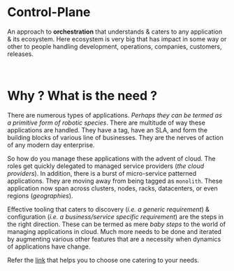 # Control-Plane

An approach to **orchestration** that understands & caters to any application & its ecosystem.
Here ecosystem is very big that has impact in some way or other to people handling development,
operations, companies, customers, releases.

<br />

# Why ? What is the need ?

There are numerous types of applications. *Perhaps they can be termed as a primitive form of robotic 
species*. There are multitude of way these applications are handled. They have a tag, have an SLA,
and form the building blocks of various line of businesses. They are the nerves of action of any modern 
day enterprise. 

So how do you manage these applications with the advent of cloud. The roles get quickly delegated to
managed service providers (*the cloud providers*). In addition, there is a burst of micro-service
patterned applications. They are moving away from being tagged as `monolith`. These application now span
across clusters, nodes, racks, datacenters, or even regions (*geographies*). 

Effective tooling that caters to discovery (*i.e. a generic requirement*) & configuration (*i.e. a 
business/service specific requirement*) are the steps in the right direction. These can be termed as 
mere *baby steps* to the world of managing applications in cloud. Much more needs to be done and iterated
by augmenting various other features that are a necessity when dynamics of applications have change. 

Refer the [link](https://github.com/openebs/Control-Plane/blob/master/How%20to%20choose%20one.md) that helps 
you to choose one catering to your needs.
